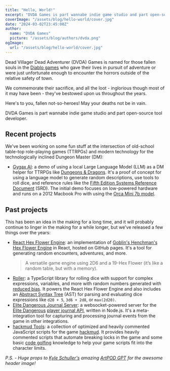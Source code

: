 ```yaml
---
title: "Hello, World!"
excerpt: "DVDA Games is part wannabe indie game studio and part open-source tool developer."
coverImage: "/assets/blog/hello-world/cover.jpg"
date: "2024-03-02T23:45:00Z"
author:
  name: "DVDA Games"
  picture: "/assets/blog/authors/dvda.png"
ogImage:
  url: "/assets/blog/hello-world/cover.jpg"
---
```


Dead Villager Dead Adventurer (DVDA) Games is named for those fallen souls in the [Diablo games](https://en.wikipedia.org/wiki/Diablo_%28video_game%29) who gave their lives in pursuit of adventure or were just unfortunate enough to encounter the horrors outside of the relative safety of town.

We commemorate their sacrifice, and all the loot - inglorious though most of it may have been - they've bestowed upon us throughout the years.

Here's to you, fallen not-so-heroes! May your deaths not be in vain.

DVDA Games is part wannabe indie game studio and part open-source tool developer.

## Recent projects

We've been working on some fun stuff at the intersection of old-school table-top role-playing games (TTRPGs) and modern technology for the technologically inclined Dungeon Master (DM):

- [Gygax AI](https://github.com/DVDAGames/local-tabletop-ai-demo): a demo of using a local Large Language Model (LLM) as a DM helper for TTRPGs like [Dungeons & Dragons](https://dnd.wizards.com/). It's a proof of concept for using a language model to generate random descriptions, use tools to roll dice, and reference rules like the [Fifth Edition Systems Reference Document](https://dnd.wizards.com/resources/systems-reference-document) (SRD). The initial demo focuses on low-powered hardware and runs on a 2012 Macbook Pro with using the [Orca Mini 7b model](https://huggingface.co/pankajmathur/orca_mini_7b).

## Past projects

This has been an idea in the making for a long time, and it will probably continue to linger in the making for a while longer, but we've released a few things over the years:

- [React Hex Flower Engine](https://dvdagames.github.io/react-hex-flower-engine/): an implementation of [Goblin's Henchman's Hex Flower Engine](https://goblinshenchman.wordpress.com/2018/10/25/2d6-hex-power-flower/) in React, hosted on GitHub pages. It's a tool for generating random encounters, adventures, and more.
  > A versatile game engine using 2D6 and a 19-Hex Flower (it’s like a random table, but with a memory).
- [Roller](https://github.com/DVDAGames/js-die-roller): a TypeScript library for rolling dice with support for complex expressions, variables, and more with random numbers generated with [reduced bias](https://dimitri.xyz/random-ints-from-random-bits/). It powers the React Hex Flower Engine and also includes an [Abstract Syntax Tree](https://en.wikipedia.org/wiki/Abstract_syntax_tree) (AST) for parsing and evaluating dice expressions like `d20 + 5`, `3d6 + 2d8`, or `max(2d20)`.
- [Elite Dangerous Journal Server](https://github.com/DVDAGames/elite-dangerous-journal-server): a websocket-powered server for the [Elite Dangerous](https://www.elitedangerous.com/) [player journal API](https://elite-journal.readthedocs.io/en/latest/_), written in Node.js. It's a meta-integration tool for capturing and processing journal events from the game in other integrations.
- [hackmud Tools](https://github.com/DVDAGames/hackmud-tools): a collection of optimized and heavily commented JavaScript scripts for the game [hackmud](https://store.steampowered.com/app/469920/hackmud/). It provides heavily commented scripts that automate breaking locks in the game and some basic [code golfing](https://en.wikipedia.org/wiki/Code_golf) knowledge to help your game scripts fit into the character limits.

_P.S. - Huge props to [Kyle Schuller's](https://github.com/KyleSchuller) amazing [ArtPOD GPT](https://chat.openai.com/g/g-uBgm41tj8-artpod) for the awesome header image!_